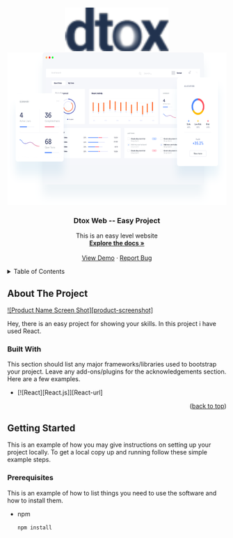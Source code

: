 <!-- PROJECT LOGO -->
<br />
<div align="center">
  <a href="https://github.com/KaranDeveloper556/Dtox">
    <img src="./src/assets/images/logo.png" alt="Logo"  height="100">
    <br/>
    <img src="./src/assets/images/hero-area/banner-img.png" alt="Logo"  height="350">
  </a>

  <h3 align="center">Dtox Web -- Easy Project</h3>

  <p align="center">
    This is an easy level website
    <br />
    <a href="https://github.com/othneildrew/Best-README-Template"><strong>Explore the docs »</strong></a>
    <br />
    <br />
    <a href="https://dtox-karan.netlify.app/">View Demo</a>
    ·
    <a href="https://github.com/KaranDeveloper556/Dtox/issues">Report Bug</a>
  </p>
</div>



<!-- TABLE OF CONTENTS -->
<details>
  <summary>Table of Contents</summary>
  <ol>
    <li>
      <a href="#about-the-project">About The Project</a>
      <ul>
        <li><a href="#built-with">Built With</a></li>
      </ul>
    </li>
    <li>
      <a href="#getting-started">Getting Started</a>
      <ul>
        <li><a href="#prerequisites">Prerequisites</a></li>
      </ul>
    </li>
  </ol>
</details>



<!-- ABOUT THE PROJECT -->
## About The Project

[![Product Name Screen Shot][product-screenshot]](https://example.com)

Hey, there is an easy project for showing your skills. In this project i have used React.

### Built With

This section should list any major frameworks/libraries used to bootstrap your project. Leave any add-ons/plugins for the acknowledgements section. Here are a few examples.

* [![React][React.js]][React-url]

<p align="right">(<a href="#readme-top">back to top</a>)</p>



<!-- GETTING STARTED -->
## Getting Started

This is an example of how you may give instructions on setting up your project locally.
To get a local copy up and running follow these simple example steps.

### Prerequisites

This is an example of how to list things you need to use the software and how to install them.
* npm
  ```sh
  npm install
  ```